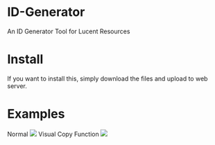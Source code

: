 # ID-Generator
An ID Generator Tool for Lucent Resources


# Install
If you want to install this, simply download the files and upload to web server.

# Examples
Normal
![](https://github.com/DiamondsCode/ID-Generator/demos/main.gif)
Visual Copy Function
![](https://github.com/DiamondsCode/ID-Generator/demos/copy-visual.gif)
